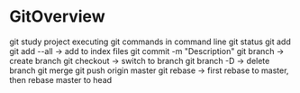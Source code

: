 # GitOverview
git study project
executing git commands in command line
git status
git add <file>
git add --all          -> add to index files
git commit -m "Description"
git branch <name>      -> create branch <name>
git checkout <name>    -> switch to branch <name>
git branch -D <branchName>    -> delete branch
git merge <branchName>
git push origin<nameOfRepository> master<branchName>
git rebase <branchName>  -> first rebase to master, then rebase master to head